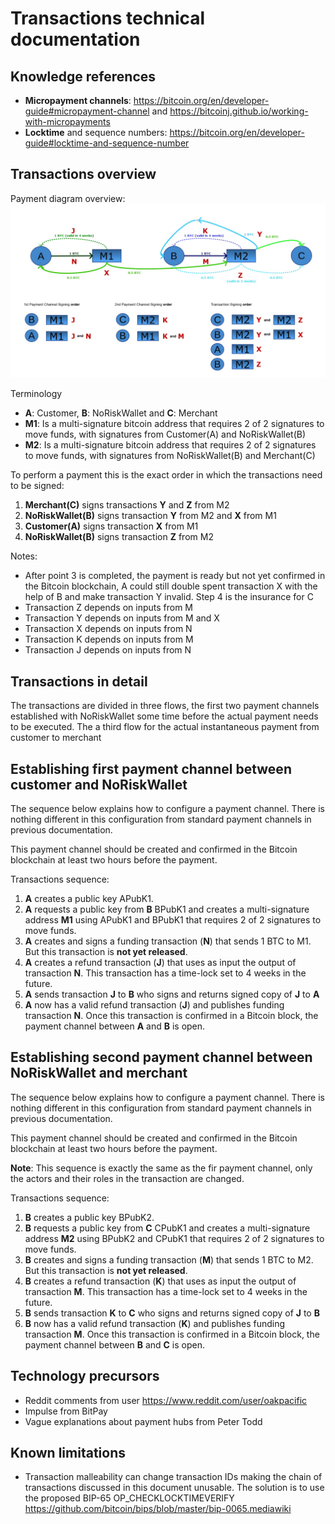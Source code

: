 
Transactions technical documentation
====================================

Knowledge references
--------------------

- **Micropayment channels**: https://bitcoin.org/en/developer-guide#micropayment-channel and https://bitcoinj.github.io/working-with-micropayments
- **Locktime** and sequence numbers: https://bitcoin.org/en/developer-guide#locktime-and-sequence-number


Transactions overview
---------------------
Payment diagram overview:
![alt text](images/diagrams/transactions.jpg "Payment diagram")

Terminology
- **A**: Customer, **B**: NoRiskWallet and **C**: Merchant
- **M1**: Is a multi-signature bitcoin address that requires 2 of 2 signatures to move funds, with signatures from Customer(A) and NoRiskWallet(B)
- **M2**: Is a multi-signature bitcoin address that requires 2 of 2 signatures to move funds, with signatures from NoRiskWallet(B) and Merchant(C)

To perform a payment this is the exact order in which the transactions need to be signed:

1. **Merchant(C)** signs transactions **Y** and **Z** from M2
2. **NoRiskWallet(B)** signs transaction **Y** from M2 and **X** from M1
3. **Customer(A)** signs transaction **X** from M1
4. **NoRiskWallet(B)** signs transaction **Z** from M2

Notes:

- After point 3 is completed, the payment is ready but not yet confirmed in the Bitcoin blockchain, A could still double spent transaction X with the help of B and make transaction Y invalid. Step 4 is the insurance for C
- Transaction Z depends on inputs from M
- Transaction Y depends on inputs from M and X
- Transaction X depends on inputs from N
- Transaction K depends on inputs from M
- Transaction J depends on inputs from N


Transactions in detail
----------------------

The transactions are divided in three flows, the first two payment channels established with NoRiskWallet some time before the actual payment needs to be executed. The a third flow for the actual instantaneous payment from customer to merchant

Establishing first payment channel between customer and NoRiskWallet
--------------------------------------------------------------------

The sequence below explains how to configure a payment channel. There is nothing different in this configuration from standard payment channels in previous documentation.

This payment channel should be created and confirmed in the Bitcoin blockchain at least two hours before the payment.

Transactions sequence:

1. **A** creates a public key APubK1.
2. **A** requests a public key from **B** BPubK1 and creates a multi-signature address **M1** using APubK1 and BPubK1 that requires 2 of 2 signatures to move funds.
3. **A** creates and signs a funding transaction (**N**) that sends 1 BTC to M1. But this transaction is **not yet released**.
4. **A** creates a refund transaction (**J**) that uses as input the output of transaction **N**. This transaction has a time-lock set to 4 weeks in the future.
5. **A** sends transaction **J** to **B** who signs and returns signed copy of **J** to **A**
6. **A** now has a valid refund transaction (**J**) and publishes funding transaction **N**. Once this transaction is confirmed in a Bitcoin block, the payment channel between **A** and **B** is open.

Establishing second payment channel between NoRiskWallet and merchant
---------------------------------------------------------------------

The sequence below explains how to configure a payment channel. There is nothing different in this configuration from standard payment channels in previous documentation.

This payment channel should be created and confirmed in the Bitcoin blockchain at least two hours before the payment.

**Note**: This sequence is exactly the same as the fir payment channel, only the actors and their roles in the transaction are changed.

Transactions sequence:

1. **B** creates a public key BPubK2.
2. **B** requests a public key from **C** CPubK1 and creates a multi-signature address **M2** using BPubK2 and CPubK1 that requires 2 of 2 signatures to move funds.
3. **B** creates and signs a funding transaction (**M**) that sends 1 BTC to M2. But this transaction is **not yet released**.
4. **B** creates a refund transaction (**K**) that uses as input the output of transaction **M**. This transaction has a time-lock set to 4 weeks in the future.
5. **B** sends transaction **K** to **C** who signs and returns signed copy of **J** to **B**
6. **B** now has a valid refund transaction (**K**) and publishes funding transaction **M**. Once this transaction is confirmed in a Bitcoin block, the payment channel between **B** and **C** is open.

Technology precursors
---------------------

- Reddit comments from user https://www.reddit.com/user/oakpacific
- Impulse from BitPay
- Vague explanations about payment hubs from Peter Todd


Known limitations
-----------------

- Transaction malleability can change transaction IDs making the chain of transactions discussed in this document unusable. The solution is to use the proposed BIP-65 OP_CHECKLOCKTIMEVERIFY https://github.com/bitcoin/bips/blob/master/bip-0065.mediawiki